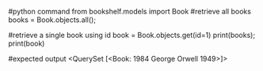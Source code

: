 #python command from bookshelf.models import Book #retrieve all books books = Book.objects.all();

#retrieve a single book using id book = Book.objects.get(id=1) print(books); print(book)

#expected output <QuerySet [<Book: 1984 George Orwell 1949>]>

